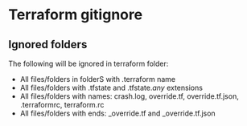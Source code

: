 # Terraform gitignore

## Ignored folders
The following will be ignored in terraform folder:
* All files/folders in folderS with .terraform name
* All files/folders with .tfstate and .tfstate.*any* extensions
* All files/folders with names: crash.log, override.tf, override.tf.json, .terraformrc, terraform.rc
* All files/folders with ends: \_override.tf and \_override.tf.json
